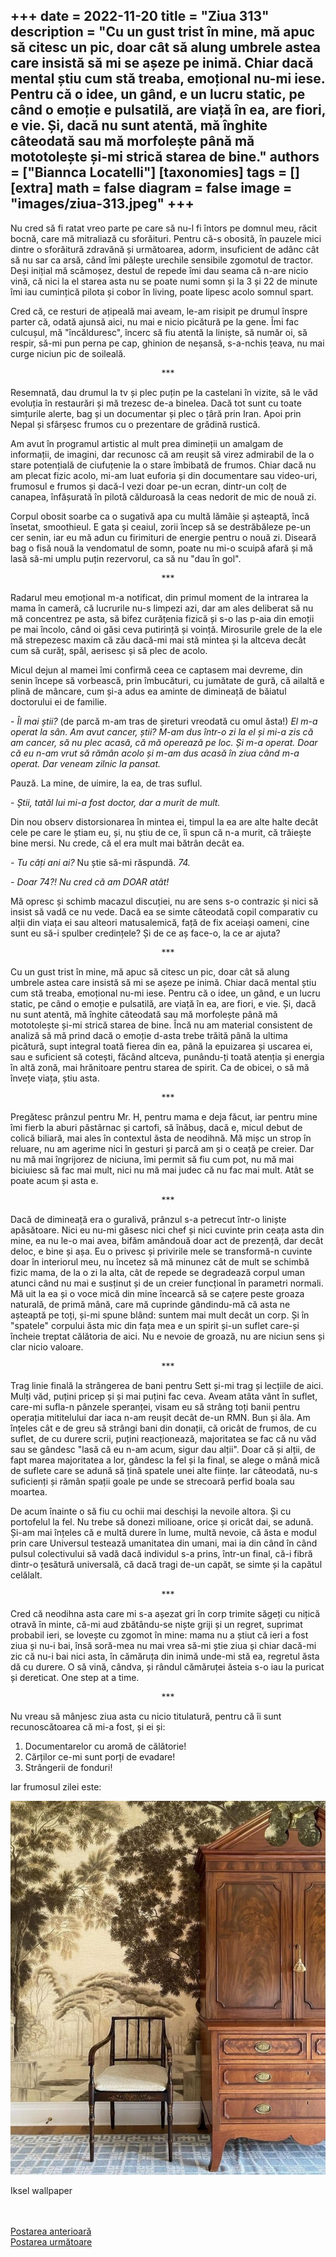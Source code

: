 
+++
date = 2022-11-20
title = "Ziua 313"
description = "Cu un gust trist în mine, mă apuc să citesc un pic, doar cât să alung umbrele astea care insistă să mi se așeze pe inimă. Chiar dacă mental știu cum stă treaba, emoțional nu-mi iese. Pentru că o idee, un gând, e un lucru static, pe când o emoție e pulsatilă, are viață în ea, are fiori, e vie. Și, dacă nu sunt atentă, mă înghite câteodată sau mă morfolește până mă mototolește și-mi strică starea de bine."
authors = ["Biannca Locatelli"]
[taxonomies]
tags = []
[extra]
math = false
diagram = false
image = "images/ziua-313.jpeg"
+++
---

Nu cred să fi ratat vreo parte pe care să nu-l fi întors pe domnul meu, răcit bocnă, care mă mitraliază cu sforăituri. Pentru că-s obosită, în pauzele mici dintre o sforăitură zdravănă și următoarea, adorm, insuficient de adânc cât să nu sar ca arsă, când îmi pălește urechile sensibile zgomotul de tractor. Deși inițial mă scămoșez, destul de repede îmi dau seama că n-are nicio vină, că nici la el starea asta nu se poate numi somn și la 3 și 22 de minute îmi iau cumințică pilota și cobor în living, poate lipesc acolo somnul spart.

Cred că, ce resturi de ațipeală mai aveam, le-am risipit pe drumul înspre parter că, odată ajunsă aici, nu mai e nicio picătură pe la gene. Îmi fac culcușul, mă "încălduresc", încerc să fiu atentă la liniște, să număr oi, să respir, să-mi pun perna pe cap, ghinion de neșansă, s-a-nchis țeava, nu mai curge niciun pic de soileală.

<p style="text-align: center;">***</p>

Resemnată, dau drumul la tv și plec puțin pe la castelani în vizite, să le văd evoluția în restaurări și mă trezesc de-a binelea. Dacă tot sunt cu toate simțurile alerte, bag și un documentar și plec o țâră prin Iran. Apoi prin Nepal și sfârșesc frumos cu o prezentare de grădină rustică.

Am avut în programul artistic al mult prea dimineții un amalgam de informații, de imagini, dar recunosc că am reușit să virez admirabil de la o stare potențială de ciufuțenie la o stare îmbibată de frumos. Chiar dacă nu am plecat fizic acolo, mi-am luat euforia și din documentare sau video-uri, frumosul e frumos și dacă-l vezi doar pe-un ecran, dintr-un colț de canapea, înfășurată în pilotă călduroasă la ceas nedorit de mic de nouă zi.

Corpul obosit soarbe ca o sugativă apa cu multă lămâie și așteaptă, încă însetat, smoothieul. E gata și ceaiul, zorii încep să se destrăbăleze pe-un cer senin, iar eu mă adun cu firimituri de energie pentru o nouă zi. Diseară bag o fisă nouă la vendomatul de somn, poate nu mi-o scuipă afară și mă lasă să-mi umplu puțin rezervorul, ca să nu "dau în gol".

<p style="text-align: center;">***</p>

Radarul meu emoțional m-a notificat, din primul moment de la intrarea la mama în cameră, că lucrurile nu-s limpezi azi, dar am ales deliberat să nu mă concentrez pe asta, să bifez curățenia fizică și s-o las p-aia din emoții pe mai încolo, când oi găsi ceva putirință și voință. Mirosurile grele de la ele mă strepezesc maxim că zău dacă-mi mai stă mintea și la altceva decât cum să curăț, spăl, aerisesc și să plec de acolo.

Micul dejun al mamei îmi confirmă ceea ce captasem mai devreme, din senin începe să vorbească, prin îmbucături, cu jumătate de gură, că ailaltă e plină de mâncare, cum și-a adus ea aminte de dimineață de băiatul doctorului ei de familie.

_\- Îl mai știi?_ (de parcă m-am tras de șireturi vreodată cu omul ăsta!) _El m-a operat la sân. Am avut cancer, știi? M-am dus într-o zi la el și mi-a zis că am cancer, să nu plec acasă, că mă operează pe loc. Și m-a operat. Doar că eu n-am vrut să rămân acolo și m-am dus acasă în ziua când m-a operat. Dar veneam zilnic la pansat._

Pauză. La mine, de uimire, la ea, de tras suflul.

_\- Știi, tatăl lui mi-a fost doctor, dar a murit de mult._

Din nou observ distorsionarea în mintea ei, timpul la ea are alte halte decât cele pe care le știam eu, și, nu știu de ce, îi spun că n-a murit, că trăiește bine mersi. Nu crede, că el era mult mai bătrân decât ea.

_\- Tu câți ani ai?_ Nu știe să-mi răspundă. _74._

_\- Doar 74?! Nu cred că am DOAR atât!_

Mă opresc și schimb macazul discuției, nu are sens s-o contrazic și nici să insist să vadă ce nu vede. Dacă ea se simte câteodată copil comparativ cu alții din viața ei sau alteori matusalemică, față de fix aceiași oameni, cine sunt eu să-i spulber credințele? Și de ce aș face-o, la ce ar ajuta?

<p style="text-align: center;">***</p>

Cu un gust trist în mine, mă apuc să citesc un pic, doar cât să alung umbrele astea care insistă să mi se așeze pe inimă. Chiar dacă mental știu cum stă treaba, emoțional nu-mi iese. Pentru că o idee, un gând, e un lucru static, pe când o emoție e pulsatilă, are viață în ea, are fiori, e vie. Și, dacă nu sunt atentă, mă înghite câteodată sau mă morfolește până mă mototolește și-mi strică starea de bine. Încă nu am material consistent de analiză să mă prind dacă o emoție d-asta trebe trăită până la ultima picătură, supt integral toată fierea din ea, până la epuizarea și uscarea ei, sau e suficient să cotești, făcând altceva, punându-ți toată atenția și energia în altă zonă, mai hrănitoare pentru starea de spirit. Ca de obicei, o să mă învețe viața, știu asta.

<p style="text-align: center;">***</p>

Pregătesc prânzul pentru Mr. H, pentru mama e deja făcut, iar pentru mine îmi fierb la aburi păstârnac și cartofi, să înăbuș, dacă e, micul debut de colică biliară, mai ales în contextul ăsta de neodihnă. Mă mișc un strop în reluare, nu am agerime nici în gesturi și parcă am și o ceață pe creier. Dar nu mă mai îngrijorez de niciuna, îmi permit să fiu cum pot, nu mă mai biciuiesc să fac mai mult, nici nu mă mai judec că nu fac mai mult. Atât se poate acum și asta e.

<p style="text-align: center;">***</p>

Dacă de dimineață era o guralivă, prânzul s-a petrecut într-o liniște apăsătoare. Nici eu nu-mi găsesc nici chef și nici cuvinte prin ceața asta din mine, ea nu le-o mai avea, bifăm amândouă doar act de prezență, dar decât deloc, e bine și așa. Eu o privesc și privirile mele se transformă-n cuvinte doar în interiorul meu, nu încetez să mă minunez cât de mult se schimbă fizic mama, de la o zi la alta, cât de repede se degradează corpul uman atunci când nu mai e susținut și de un creier funcțional în parametri normali. Mă uit la ea și o voce mică din mine încearcă să se cațere peste groaza naturală, de primă mână, care mă cuprinde gândindu-mă că asta ne așteaptă pe toți, și-mi spune blând: suntem mai mult decât un corp. Și în "spatele" corpului ăsta mic din fața mea e un spirit și-un suflet care-și încheie treptat călătoria de aici. Nu e nevoie de groază, nu are niciun sens și clar nicio valoare.

<p style="text-align: center;">***</p>

Trag linie finală la strângerea de bani pentru Sett și-mi trag și lecțiile de aici. Mulți văd, puțini pricep și și mai puțini fac ceva. Aveam atâta vânt în suflet, care-mi sufla-n pânzele speranței, visam eu să strâng toți banii pentru operația mititelului dar iaca n-am reușit decât de-un RMN. Bun și ăla. Am înțeles cât e de greu să strângi bani din donații, că oricât de frumos, de cu suflet, de cu durere scrii, puțini reacționează, majoritatea se fac că nu văd sau se gândesc "lasă că eu n-am acum, sigur dau alții". Doar că și alții, de fapt marea majoritatea a lor, gândesc la fel și la final, se alege o mână mică de suflete care se adună să țină spatele unei alte ființe. Iar câteodată, nu-s suficienți și rămân spații goale pe unde se strecoară perfid boala sau moartea.

De acum înainte o să fiu cu ochii mai deschiși la nevoile altora. Și cu portofelul la fel. Nu trebe să donezi milioane, orice și oricât dai, se adună. Și-am mai înțeles că e multă durere în lume, multă nevoie, că ăsta e modul prin care Universul testează umanitatea din umani, mai ia din când în când pulsul colectivului să vadă dacă individul s-a prins, într-un final, că-i fibră dintr-o țesătură universală, că dacă tragi de-un capăt, se simte și la capătul celălalt.

<p style="text-align: center;">***</p>

Cred că neodihna asta care mi s-a așezat gri în corp trimite săgeți cu nițică otravă în minte, că-mi aud zbătându-se niște griji și un regret, suprimat probabil ieri, se lovește cu zgomot în mine: mama nu a știut că ieri a fost ziua și nu-i bai, însă soră-mea nu mai vrea să-mi știe ziua și chiar dacă-mi zic că nu-i bai nici asta, în cămăruța din inimă unde-mi stă ea, regretul ăsta dă cu durere. O să vină, cândva, și rândul cămăruței ăsteia s-o iau la puricat și dereticat. One step at a time.

<p style="text-align: center;">***</p>

Nu vreau să mânjesc ziua asta cu nicio titulatură, pentru că îi sunt recunoscătoarea că mi-a fost, și ei și:
1. Documentarelor cu aromă de călătorie!
2. Cărților ce-mi sunt porți de evadare!
3. Strângerii de fonduri!

Iar frumosul zilei este:

<div class="flex justify-center">
  <img src="images/313.jpeg" />
</div>

Iksel wallpaper

<br/>

<br/>

<div class="flex justify-between">
  <div>
    <a href="/blog/ziua-312/">Postarea anterioară</a>
  </div>
  <div>
    <a href="/blog/ziua-314/">Postarea următoare</a>
  </div>
</div>
